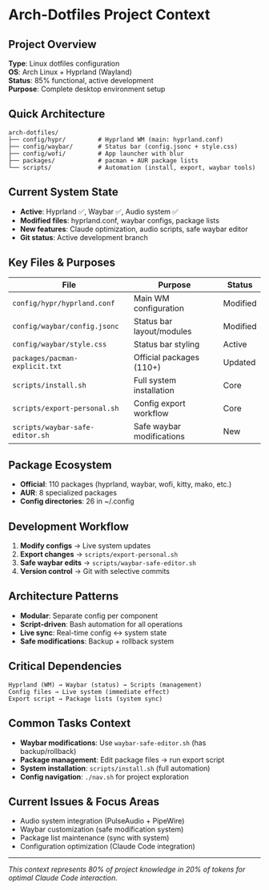 # Arch-Dotfiles Project Context

## Project Overview
**Type**: Linux dotfiles configuration  
**OS**: Arch Linux + Hyprland (Wayland)  
**Status**: 85% functional, active development  
**Purpose**: Complete desktop environment setup

## Quick Architecture
```
arch-dotfiles/
├── config/hypr/         # Hyprland WM (main: hyprland.conf)
├── config/waybar/       # Status bar (config.jsonc + style.css)  
├── config/wofi/         # App launcher with blur
├── packages/            # pacman + AUR package lists
└── scripts/             # Automation (install, export, waybar tools)
```

## Current System State
- **Active**: Hyprland ✅, Waybar ✅, Audio system ✅
- **Modified files**: hyprland.conf, waybar configs, package lists
- **New features**: Claude optimization, audio scripts, safe waybar editor
- **Git status**: Active development branch

## Key Files & Purposes
| File | Purpose | Status |
|------|---------|--------|
| `config/hypr/hyprland.conf` | Main WM configuration | Modified |
| `config/waybar/config.jsonc` | Status bar layout/modules | Modified |  
| `config/waybar/style.css` | Status bar styling | Active |
| `packages/pacman-explicit.txt` | Official packages (110+) | Updated |
| `scripts/install.sh` | Full system installation | Core |
| `scripts/export-personal.sh` | Config export workflow | Core |
| `scripts/waybar-safe-editor.sh` | Safe waybar modifications | New |

## Package Ecosystem
- **Official**: 110 packages (hyprland, waybar, wofi, kitty, mako, etc.)
- **AUR**: 8 specialized packages
- **Config directories**: 26 in ~/.config

## Development Workflow
1. **Modify configs** → Live system updates
2. **Export changes** → `scripts/export-personal.sh`  
3. **Safe waybar edits** → `scripts/waybar-safe-editor.sh`
4. **Version control** → Git with selective commits

## Architecture Patterns
- **Modular**: Separate config per component
- **Script-driven**: Bash automation for all operations  
- **Live sync**: Real-time config ↔ system state
- **Safe modifications**: Backup + rollback system

## Critical Dependencies
```
Hyprland (WM) → Waybar (status) → Scripts (management)
Config files → Live system (immediate effect)
Export script → Package lists (system sync)
```

## Common Tasks Context
- **Waybar modifications**: Use `waybar-safe-editor.sh` (has backup/rollback)
- **Package management**: Edit package files → run export script
- **System installation**: `scripts/install.sh` (full automation)
- **Config navigation**: `./nav.sh` for project exploration

## Current Issues & Focus Areas
- Audio system integration (PulseAudio + PipeWire)
- Waybar customization (safe modification system)
- Package list maintenance (sync with system)
- Configuration optimization (Claude Code integration)

---
*This context represents 80% of project knowledge in 20% of tokens for optimal Claude Code interaction.*
